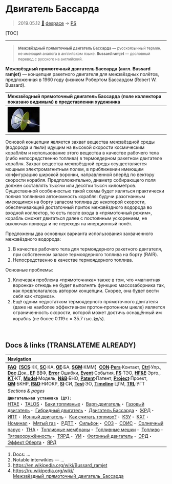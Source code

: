 # Двигатель Бассарда
> 2019.05.12 [🚀](../index/index.md) [despace](index.md) → [PS](ps.md)

[TOC]

---

> <small>**Межзвёздный прямоточный двигатель Бассарда** — русскоязычный термин, не имеющий аналога в английском языке. **Bussard ramjet** — дословный перевод с русского на английский.</small>

**Межзвёздный прямоточный двигатель Бассарда (англ. Bussard ramjet)** — концепция ракетного двигателя для межзвёздных полётов, предложенная в 1960 году физиком Робертом Бассардом (Robert W. Bussard).

|Межзвёздный прямоточный двигатель Бассарда (поле коллектора показано видимым) в представлении художника|
|:--|
|[![](f/ps/bussard_interstellar_ramjet_engine_thumb.jpg)](f/ps/bussard_interstellar_ramjet_engine.jpg)|

Основой концепции является захват вещества межзвёздной среды (водорода и пыли) идущим на высокой скорости космическим кораблём и использование этого вещества в качестве рабочего тела (либо непосредственно топлива) в термоядерном ракетном двигателе корабля. Захват вещества межзвёздной среды осуществляется мощным электромагнитным полем, в приближении имеющим конфигурацию широкой воронки, направленной вперёд по вектору скорости корабля. Предположительно, диаметр собирающего поля должен составлять тысячи или десятки тысяч километров. Существенной особенностью такой схемы будет являться практически полная топливная автономность корабля: будучи разогнанным имеющимся на борту запасом топлива до некоторой скорости, обеспечивающей достаточный приток межзвёздного водорода во входной коллектор, то есть после входа в «прямоточный режим», корабль сможет двигаться далее с постоянным ускорением, не выключая привода и не переходя на инерционный полёт.

Предложены два основных варианта использования захваченного межзвёздного водорода:

   1. В качестве рабочего тела для термоядерного ракетного двигателя, при собственном запасе термоядерного топлива на борту (RAIR).
   1. Непосредственно в качестве термоядерного топлива.

Основные проблемы:

   1. Ключевая проблема «прямоточника» также в том, что «магнитная воронка» отнюдь не будет выполнять функцию массозаборника так, как предполагалось автором концепции. Скорее, она будет вести себя как «тормоз».
   1. Ещё одним недостатком термоядерного прямоточного двигателя (даже на наиболее эффективном протон‑протонном цикле) является ограниченность скорости, которой может достичь оснащённый им корабль (не более 0.119 c = 35.7 тыс. ㎞/s).



<p style="page-break-after:always"> </p>

## Docs & links (TRANSLATEME ALREADY)
|Navigation|
|:--|
|**[FAQ](faq.md)**【**[SCS](scs.md)**·КК, **[SC](sc.md)**·КА, **[OE](oe.md)**·БА, **[SGM](sgm.md)**·КММ】**[CON](contact.md)·[Pers](person.md)**·Контакт, **[Ctrl](control.md)**·Упр., **[Doc](doc.md)**·Док., **[EF](ef.md)**·ВВФ, **[Error](error.md)**·Ошибки, **[Event](event.md)**·События, **[FS](fs.md)**·ТЭО, **[HF&E](hfe.md)**·Эрго., **[KT](kt.md)**·КТ, **[Model](model.md)**·Модель, **[N&B](nnb.md)**·БНО, **[Patent](патент.md)**·Патент, **[Project](project.md)**·Проект, **[QM](qm.md)**·БКНР, **[R&D](rnd.md)**·НИОКР, **[SI](si.md)**·СИ, **[Test](test.md)**·ЭО, **[Timeline](timeline.md)**·ЦГМ, **[TRL](trl.md)**·УГТ|
|*Sections & pages*|
|**`Двигательная установка (ДУ):`**<br> [HTAE](htae.md)・ [TALOS](talos.md)・ [Баки топливные](fuel_tank.md)・ [Варп‑двигатель](warp_drive.md)・ [Газовый двигатель](cgt.md)・ [Гибридный двигатель](гбрд.md)・ [Двигатель Бассарда](bussard_ramjet.md)・ [ЖРД](lpr.md)・ [ИПТ](ing.md)・ [Ионный двигатель](иод.md)・ [Как считать топливо?](si.md)・ [КЗУ](cinu.md)・ [КХГ](cgs.md)・ [Номинал](nominal.md)・ [Мятый газ](exhsteam.md)・ [РДТТ](spr.md)・ [Сильфон](сильфон.md)・ [СОЗ](соз.md)・ [СОИС](соис.md)・ [Солнечный парус](солнечный_парус.md)・ [ТНА](turbopump.md)・ [Топливные мембраны](топливные_мембраны.md)・ [Топливные мешки](топливные_мешки.md)・ [Топливо](fuel.md)・ [Тяговооружённость](ttwr.md)・ [ТЯРД](тярд.md)・ [УИ](isp.md)・ [Фотонный двигатель](фотонный_двигатель.md)・ [ЭРД](epsp.md)・ [Эффект Оберта](oberth_eff.md)・ [ЯРД](ntr.md)|

   1. Docs: …
   1. Notable interwikies — …
   1. <https://en.wikipedia.org/wiki/Bussard_ramjet>
   1. <https://ru.wikipedia.org/wiki/Межзвёздный_прямоточный_двигатель_Бассарда>

